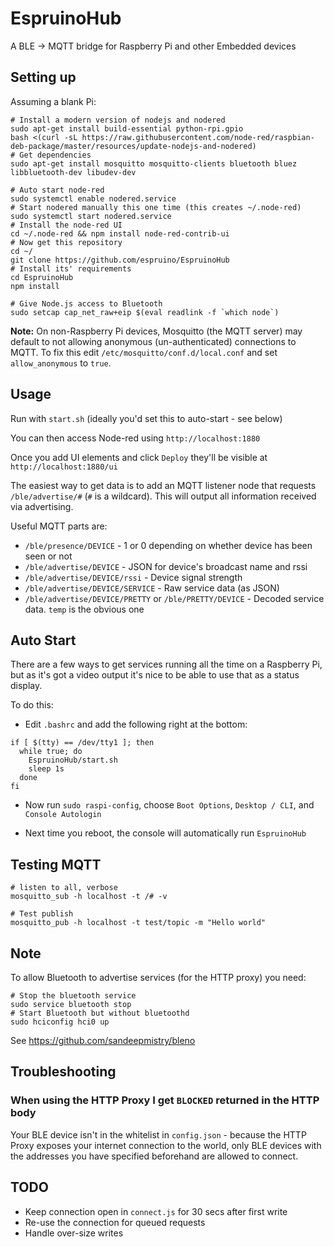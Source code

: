 EspruinoHub
===========

A BLE -> MQTT bridge for Raspberry Pi and other Embedded devices


Setting up
----------

Assuming a blank Pi:

```
# Install a modern version of nodejs and nodered
sudo apt-get install build-essential python-rpi.gpio
bash <(curl -sL https://raw.githubusercontent.com/node-red/raspbian-deb-package/master/resources/update-nodejs-and-nodered)
# Get dependencies
sudo apt-get install mosquitto mosquitto-clients bluetooth bluez libbluetooth-dev libudev-dev

# Auto start node-red
sudo systemctl enable nodered.service
# Start nodered manually this one time (this creates ~/.node-red)
sudo systemctl start nodered.service
# Install the node-red UI
cd ~/.node-red && npm install node-red-contrib-ui
# Now get this repository
cd ~/
git clone https://github.com/espruino/EspruinoHub
# Install its' requirements
cd EspruinoHub
npm install

# Give Node.js access to Bluetooth
sudo setcap cap_net_raw+eip $(eval readlink -f `which node`)
```

**Note:** On non-Raspberry Pi devices, Mosquitto (the MQTT server) may default to not allowing anonymous (un-authenticated) connections to MQTT. To fix this edit `/etc/mosquitto/conf.d/local.conf` and set `allow_anonymous` to `true`.


Usage
-----

Run with `start.sh` (ideally you'd set this to auto-start - see below)

You can then access Node-red using `http://localhost:1880`

Once you add UI elements and click `Deploy` they'll be visible at `http://localhost:1880/ui`

The easiest way to get data is to add an MQTT listener node that requests
`/ble/advertise/#` (`#` is a wildcard). This will output all information received
via advertising.

Useful MQTT parts are:

* `/ble/presence/DEVICE` - 1 or 0 depending on whether device has been seen or not
* `/ble/advertise/DEVICE` - JSON for device's broadcast name and rssi
* `/ble/advertise/DEVICE/rssi` - Device signal strength
* `/ble/advertise/DEVICE/SERVICE` - Raw service data (as JSON)
* `/ble/advertise/DEVICE/PRETTY` or `/ble/PRETTY/DEVICE` - Decoded service data. `temp` is the obvious one


Auto Start
----------

There are a few ways to get services running all the time on a Raspberry Pi, but
as it's got a video output it's nice to be able to use that as a status display.

To do this:

* Edit `.bashrc` and add the following right at the bottom:

```
if [ $(tty) == /dev/tty1 ]; then
  while true; do
    EspruinoHub/start.sh
    sleep 1s
  done
fi
```

* Now run `sudo raspi-config`, choose `Boot Options`, `Desktop / CLI`, and `Console Autologin`

* Next time you reboot, the console will automatically run `EspruinoHub`


Testing MQTT
------------

```
# listen to all, verbose
mosquitto_sub -h localhost -t /# -v

# Test publish
mosquitto_pub -h localhost -t test/topic -m "Hello world"
```


Note
----

To allow Bluetooth to advertise services (for the HTTP proxy) you need:

```
# Stop the bluetooth service
sudo service bluetooth stop
# Start Bluetooth but without bluetoothd
sudo hciconfig hci0 up
```

See https://github.com/sandeepmistry/bleno


Troubleshooting
---------------

### When using the HTTP Proxy I get `BLOCKED` returned in the HTTP body

Your BLE device isn't in the whitelist in `config.json` - because the HTTP Proxy
exposes your internet connection to the world, only BLE devices with the addresses
you have specified beforehand are allowed to connect.


TODO
----

* Keep connection open in `connect.js` for 30 secs after first write
* Re-use the connection for queued requests
* Handle over-size writes

